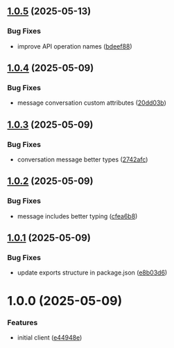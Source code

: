 ## [1.0.5](https://github.com/LarisLab/kustomer-client/compare/v1.0.4...v1.0.5) (2025-05-13)


### Bug Fixes

* improve API operation names ([bdeef88](https://github.com/LarisLab/kustomer-client/commit/bdeef883d2bfe20e9a22b36f07e688db9e0106f6))

## [1.0.4](https://github.com/LarisLab/kustomer-client/compare/v1.0.3...v1.0.4) (2025-05-09)


### Bug Fixes

* message conversation custom attributes ([20dd03b](https://github.com/LarisLab/kustomer-client/commit/20dd03b9a61c02ba479cc27cb52ad70650ce41aa))

## [1.0.3](https://github.com/LarisLab/kustomer-client/compare/v1.0.2...v1.0.3) (2025-05-09)


### Bug Fixes

* conversation message better types ([2742afc](https://github.com/LarisLab/kustomer-client/commit/2742afc5de74050e139b497eb8c93e157f63088a))

## [1.0.2](https://github.com/LarisLab/kustomer-client/compare/v1.0.1...v1.0.2) (2025-05-09)


### Bug Fixes

* message includes better typing ([cfea6b8](https://github.com/LarisLab/kustomer-client/commit/cfea6b80d4b7bc478e0d10c0f3a1ee5f42d4f69e))

## [1.0.1](https://github.com/LarisLab/kustomer-client/compare/v1.0.0...v1.0.1) (2025-05-09)


### Bug Fixes

* update exports structure in package.json ([e8b03d6](https://github.com/LarisLab/kustomer-client/commit/e8b03d6a290b38c937a1f5a6baff54eabd887de6))

# 1.0.0 (2025-05-09)


### Features

* initial client ([e44948e](https://github.com/LarisLab/kustomer-client/commit/e44948e11661f6f675281bc6299d005bc5c85402))
